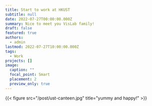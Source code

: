 ```yaml
---
title: Start to work at HKUST
subtitle: null
date: 2022-07-27T00:00:00.000Z
summary: Nice to meet you VisLab family!
draft: false
featured: true
authors:
  - admin
lastmod: 2022-07-27T10:00:00.000Z
tags:
  - Work
projects: []
image:
  caption: ""
  focal_point: Smart
  placement: 2
  preview_only: true
---
```

{{< figure src="/post/ust-canteen.jpg" title="yummy and happy!" >}}


<!-- 
## Overview

Are you David? -->


